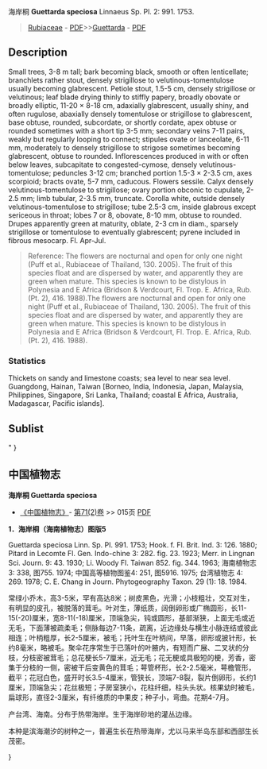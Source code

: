 海岸桐 **Guettarda speciosa** Linnaeus Sp. Pl. 2: 991. 1753.

> [Rubiaceae](http://www.iplant.cn/info/Rubiaceae?t=foc) - [PDF](http://www.iplant.cn/foc/pdf/Rubiaceae.pdf)>>[Guettarda](http://www.iplant.cn/info/Guettarda?t=foc) - [PDF](http://www.iplant.cn/foc/pdf/Guettarda.pdf)

## Description

Small trees, 3-8 m tall; bark becoming black, smooth or often lenticellate; branchlets rather stout, densely strigillose to velutinous-tomentulose usually becoming glabrescent. Petiole stout, 1.5-5 cm, densely strigillose or velutinous; leaf blade drying thinly to stiffly papery, broadly obovate or broadly elliptic, 11-20 × 8-18 cm, adaxially glabrescent, usually shiny, and often rugulose, abaxially densely tomentulose or strigillose to glabrescent, base obtuse, rounded, subcordate, or shortly cordate, apex obtuse or rounded sometimes with a short tip 3-5 mm; secondary veins 7-11 pairs, weakly but regularly looping to connect; stipules ovate or lanceolate, 6-11 mm, moderately to densely strigillose to strigose sometimes becoming glabrescent, obtuse to rounded. Inflorescences produced in with or often below leaves, subcapitate to congested-cymose, densely velutinous-tomentulose; peduncles 3-12 cm; branched portion 1.5-3 × 2-3.5 cm, axes scorpioid; bracts ovate, 5-7 mm, caducous. Flowers sessile. Calyx densely velutinous-tomentulose to strigillose; ovary portion obconic to cupulate, 2-2.5 mm; limb tubular, 2-3.5 mm, truncate. Corolla white, outside densely velutinous-tomentulose to strigillose; tube 2.5-3 cm, inside glabrous except sericeous in throat; lobes 7 or 8, obovate, 8-10 mm, obtuse to rounded. Drupes apparently green at maturity, oblate, 2-3 cm in diam., sparsely strigillose or tomentulose to eventually glabrescent; pyrene included in fibrous mesocarp. Fl. Apr-Jul.

> Reference: 
> The flowers are nocturnal and open for only one night (Puff et al., Rubiaceae of Thailand, 130. 2005). The fruit of this species float and are dispersed by water, and apparently they are green when mature. This species is known to be distylous in Polynesia and E Africa (Bridson & Verdcourt, Fl. Trop. E. Africa, Rub. (Pt. 2), 416. 1988).The flowers are nocturnal and open for only one night (Puff et al., Rubiaceae of Thailand, 130. 2005). The fruit of this species float and are dispersed by water, and apparently they are green when mature. This species is known to be distylous in Polynesia and E Africa (Bridson & Verdcourt, Fl. Trop. E. Africa, Rub. (Pt. 2), 416. 1988).

### Statistics
Thickets on sandy and limestone coasts; sea level to near sea level. Guangdong, Hainan, Taiwan [Borneo, India, Indonesia, Japan, Malaysia, Philippines, Singapore, Sri Lanka, Thailand; coastal E Africa, Australia, Madagascar, Pacific islands].

## Sublist
"
}
## 中国植物志

**海岸桐 Guettarda speciosa**

* [《中国植物志》](http://www.iplant.cn/frps)- [第71(2)卷](http://www.iplant.cn/frps/vol/71(2)) >> 015页 [PDF](http://www.iplant.cn/frps/pdf/71(2)/015.PDF)

**1．海岸桐（海南植物志）图版5**

Guettarda speciosa Linn. Sp. Pl. 991. 1753; Hook. f. Fl. Brit. Ind. 3: 126. 1880; Pitard in Lecomte Fl. Gen. Indo-chine 3: 282. fig. 23. 1923; Merr. in Lingnan Sci. Journ. 9: 43. 1930; Li. Woody Fl. Taiwan 852. fig. 344. 1963; 海南植物志3: 338, 图755. 1974; 中国高等植物图鉴4: 251, 图5916. 1975; 台湾植物志 4: 269. 1978; C. E. Chang in Journ. Phytogeography Taxon. 29 (1): 18. 1984.

常绿小乔木，高3-5米，罕有高达8米；树皮黑色，光滑；小枝粗壮，交互对生，有明显的皮孔，被脱落的茸毛。叶对生，薄纸质，阔倒卵形或广椭圆形，长11-15(-20)厘米，宽8-11(-18)厘米，顶端急尖，钝或圆形，基部渐狭，上面无毛或近无毛，下面薄被疏柔毛；侧脉每边7-11条，疏离，近边缘处与横生小脉连结或彼此相连；叶柄粗厚，长2-5厘米，被毛；托叶生在叶柄间，早落，卵形或披针形，长约8毫米，略被毛。聚伞花序常生于已落叶的叶腋内，有短而广展、二叉状的分枝，分枝密被茸毛；总花梗长5-7厘米，近无毛；花无梗或具极短的梗，芳香，密集于分枝的一侧，密被干后变黄色的茸毛；萼管杯形，长2-2.5毫米，萼檐管形，截平；花冠白色，盛开时长3.5-4厘米，管狭长，顶端7-8裂，裂片倒卵形，长约1厘米，顶端急尖；花丝极短；子房室狭小，花柱纤细，柱头头状。核果幼时被毛，扁球形，直径2-3厘米，有纤维质的中果皮；种子小，弯曲。花期4-7月。

产台湾、海南。分布于热带海岸。生于海岸砂地的灌丛边缘。

本种是滨海潮汐的树种之一，普遍生长在热带海岸，尤以马来半岛东部和西部生长茂密。

}